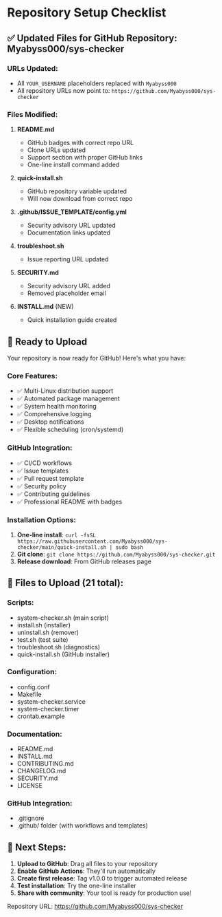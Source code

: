 # Repository Setup Checklist

## ✅ Updated Files for GitHub Repository: Myabyss000/sys-checker

### URLs Updated:
- All `YOUR_USERNAME` placeholders replaced with `Myabyss000`
- All repository URLs now point to: `https://github.com/Myabyss000/sys-checker`

### Files Modified:
1. **README.md**
   - GitHub badges with correct repo URL
   - Clone URLs updated
   - Support section with proper GitHub links
   - One-line install command added

2. **quick-install.sh**
   - GitHub repository variable updated
   - Will now download from correct repo

3. **.github/ISSUE_TEMPLATE/config.yml**
   - Security advisory URL updated
   - Documentation links updated

4. **troubleshoot.sh**
   - Issue reporting URL updated

5. **SECURITY.md**
   - Security advisory URL added
   - Removed placeholder email

6. **INSTALL.md** (NEW)
   - Quick installation guide created

## 🚀 Ready to Upload

Your repository is now ready for GitHub! Here's what you have:

### Core Features:
- ✅ Multi-Linux distribution support
- ✅ Automated package management
- ✅ System health monitoring
- ✅ Comprehensive logging
- ✅ Desktop notifications
- ✅ Flexible scheduling (cron/systemd)

### GitHub Integration:
- ✅ CI/CD workflows
- ✅ Issue templates
- ✅ Pull request template
- ✅ Security policy
- ✅ Contributing guidelines
- ✅ Professional README with badges

### Installation Options:
1. **One-line install**: `curl -fsSL https://raw.githubusercontent.com/Myabyss000/sys-checker/main/quick-install.sh | sudo bash`
2. **Git clone**: `git clone https://github.com/Myabyss000/sys-checker.git`
3. **Release download**: From GitHub releases page

## 📁 Files to Upload (21 total):

### Scripts:
- system-checker.sh (main script)
- install.sh (installer)
- uninstall.sh (remover)
- test.sh (test suite)
- troubleshoot.sh (diagnostics)
- quick-install.sh (GitHub installer)

### Configuration:
- config.conf
- Makefile
- system-checker.service
- system-checker.timer
- crontab.example

### Documentation:
- README.md
- INSTALL.md
- CONTRIBUTING.md
- CHANGELOG.md
- SECURITY.md
- LICENSE

### GitHub Integration:
- .gitignore
- .github/ folder (with workflows and templates)

## 🎯 Next Steps:

1. **Upload to GitHub**: Drag all files to your repository
2. **Enable GitHub Actions**: They'll run automatically
3. **Create first release**: Tag v1.0.0 to trigger automated release
4. **Test installation**: Try the one-line installer
5. **Share with community**: Your tool is ready for production use!

Repository URL: https://github.com/Myabyss000/sys-checker
